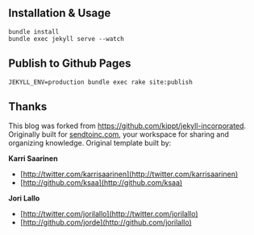 ## Installation & Usage

    bundle install
    bundle exec jekyll serve --watch

## Publish to Github Pages

    JEKYLL_ENV=production bundle exec rake site:publish

## Thanks

This blog was forked from https://github.com/kippt/jekyll-incorporated. Originally built for
[sendtoinc.com](https://sendtoinc.com), your workspace for sharing and organizing knowledge.
Original template built by:

**Karri Saarinen**

+ [http://twitter.com/karrisaarinen](http://twitter.com/karrisaarinen)
+ [http://github.com/ksaa](http://github.com/ksaa)

**Jori Lallo**

+ [http://twitter.com/jorilallo](http://twitter.com/jorilallo)
+ [http://github.com/jorde](http://github.com/jorilallo)
